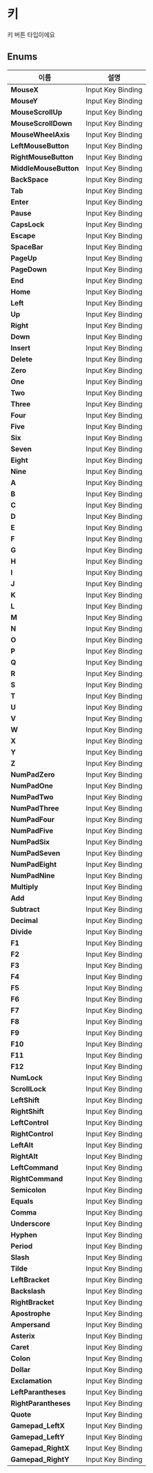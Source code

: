 # **키**


키 버튼 타입이에요 
## **Enums**

 **이름** | **설명** |
 --- | --- |
**MouseX** |Input Key Binding |
**MouseY** |Input Key Binding |
**MouseScrollUp** |Input Key Binding |
**MouseScrollDown** |Input Key Binding |
**MouseWheelAxis** |Input Key Binding |
**LeftMouseButton** |Input Key Binding |
**RightMouseButton** |Input Key Binding |
**MiddleMouseButton** |Input Key Binding |
**BackSpace** |Input Key Binding |
**Tab** |Input Key Binding |
**Enter** |Input Key Binding |
**Pause** |Input Key Binding |
**CapsLock** |Input Key Binding |
**Escape** |Input Key Binding |
**SpaceBar** |Input Key Binding |
**PageUp** |Input Key Binding |
**PageDown** |Input Key Binding |
**End** |Input Key Binding |
**Home** |Input Key Binding |
**Left** |Input Key Binding |
**Up** |Input Key Binding |
**Right** |Input Key Binding |
**Down** |Input Key Binding |
**Insert** |Input Key Binding |
**Delete** |Input Key Binding |
**Zero** |Input Key Binding |
**One** |Input Key Binding |
**Two** |Input Key Binding |
**Three** |Input Key Binding |
**Four** |Input Key Binding |
**Five** |Input Key Binding |
**Six** |Input Key Binding |
**Seven** |Input Key Binding |
**Eight** |Input Key Binding |
**Nine** |Input Key Binding |
**A** |Input Key Binding |
**B** |Input Key Binding |
**C** |Input Key Binding |
**D** |Input Key Binding |
**E** |Input Key Binding |
**F** |Input Key Binding |
**G** |Input Key Binding |
**H** |Input Key Binding |
**I** |Input Key Binding |
**J** |Input Key Binding |
**K** |Input Key Binding |
**L** |Input Key Binding |
**M** |Input Key Binding |
**N** |Input Key Binding |
**O** |Input Key Binding |
**P** |Input Key Binding |
**Q** |Input Key Binding |
**R** |Input Key Binding |
**S** |Input Key Binding |
**T** |Input Key Binding |
**U** |Input Key Binding |
**V** |Input Key Binding |
**W** |Input Key Binding |
**X** |Input Key Binding |
**Y** |Input Key Binding |
**Z** |Input Key Binding |
**NumPadZero** |Input Key Binding |
**NumPadOne** |Input Key Binding |
**NumPadTwo** |Input Key Binding |
**NumPadThree** |Input Key Binding |
**NumPadFour** |Input Key Binding |
**NumPadFive** |Input Key Binding |
**NumPadSix** |Input Key Binding |
**NumPadSeven** |Input Key Binding |
**NumPadEight** |Input Key Binding |
**NumPadNine** |Input Key Binding |
**Multiply** |Input Key Binding |
**Add** |Input Key Binding |
**Subtract** |Input Key Binding |
**Decimal** |Input Key Binding |
**Divide** |Input Key Binding |
**F1** |Input Key Binding |
**F2** |Input Key Binding |
**F3** |Input Key Binding |
**F4** |Input Key Binding |
**F5** |Input Key Binding |
**F6** |Input Key Binding |
**F7** |Input Key Binding |
**F8** |Input Key Binding |
**F9** |Input Key Binding |
**F10** |Input Key Binding |
**F11** |Input Key Binding |
**F12** |Input Key Binding |
**NumLock** |Input Key Binding |
**ScrollLock** |Input Key Binding |
**LeftShift** |Input Key Binding |
**RightShift** |Input Key Binding |
**LeftControl** |Input Key Binding |
**RightControl** |Input Key Binding |
**LeftAlt** |Input Key Binding |
**RightAlt** |Input Key Binding |
**LeftCommand** |Input Key Binding |
**RightCommand** |Input Key Binding |
**Semicolon** |Input Key Binding |
**Equals** |Input Key Binding |
**Comma** |Input Key Binding |
**Underscore** |Input Key Binding |
**Hyphen** |Input Key Binding |
**Period** |Input Key Binding |
**Slash** |Input Key Binding |
**Tilde** |Input Key Binding |
**LeftBracket** |Input Key Binding |
**Backslash** |Input Key Binding |
**RightBracket** |Input Key Binding |
**Apostrophe** |Input Key Binding |
**Ampersand** |Input Key Binding |
**Asterix** |Input Key Binding |
**Caret** |Input Key Binding |
**Colon** |Input Key Binding |
**Dollar** |Input Key Binding |
**Exclamation** |Input Key Binding |
**LeftParantheses** |Input Key Binding |
**RightParantheses** |Input Key Binding |
**Quote** |Input Key Binding |
**Gamepad_LeftX** |Input Key Binding |
**Gamepad_LeftY** |Input Key Binding |
**Gamepad_RightX** |Input Key Binding |
**Gamepad_RightY** |Input Key Binding |
